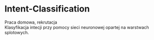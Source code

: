 # Intent-Classification
Praca domowa, rekrutacja <br/>
Klasyfikacja intecji przy pomocy sieci neuronowej opartej na warstwach splotowych.
